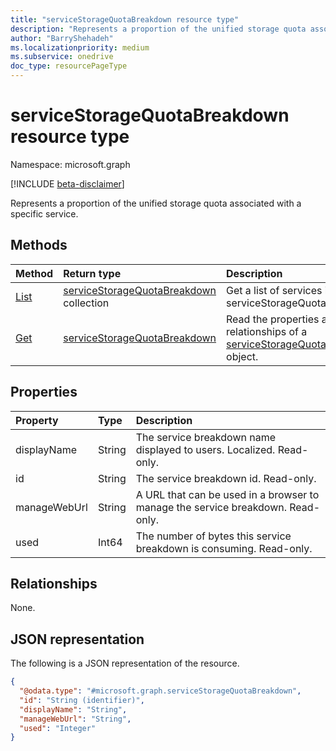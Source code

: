 ```yaml
---
title: "serviceStorageQuotaBreakdown resource type"
description: "Represents a proportion of the unified storage quota associated with a specific service."
author: "BarryShehadeh"
ms.localizationpriority: medium
ms.subservice: onedrive
doc_type: resourcePageType
---
```


# serviceStorageQuotaBreakdown resource type

Namespace: microsoft.graph

[!INCLUDE [beta-disclaimer](../../includes/beta-disclaimer.md)]

Represents a proportion of the unified storage quota associated with a specific service.

## Methods
|Method|Return type|Description|
|:---|:---|:---|
|[List](../api/unifiedstoragequota-list-services.md)| [serviceStorageQuotaBreakdown](../resources/servicestoragequotabreakdown.md) collection|Get a list of services in the serviceStorageQuotaBreakdown.|
|[Get](../api/servicestoragequotabreakdown-get.md)|[serviceStorageQuotaBreakdown](../resources/servicestoragequotabreakdown.md)|Read the properties and relationships of a [serviceStorageQuotaBreakdown](../resources/servicestoragequotabreakdown.md) object.|

## Properties
|Property|Type|Description|
|:---|:---|:---|
|displayName|String|The service breakdown name displayed to users. Localized. Read-only.|
|id|String|The service breakdown id. Read-only.|
|manageWebUrl|String|A URL that can be used in a browser to manage the service breakdown. Read-only.|
|used|Int64|The number of bytes this service breakdown is consuming. Read-only.|

## Relationships
None.

## JSON representation
The following is a JSON representation of the resource.
<!-- {
  "blockType": "resource",
  "keyProperty": "id",
  "@odata.type": "microsoft.graph.serviceStorageQuotaBreakdown",
}
-->
``` json
{
  "@odata.type": "#microsoft.graph.serviceStorageQuotaBreakdown",
  "id": "String (identifier)",
  "displayName": "String",
  "manageWebUrl": "String",
  "used": "Integer"
}
```

